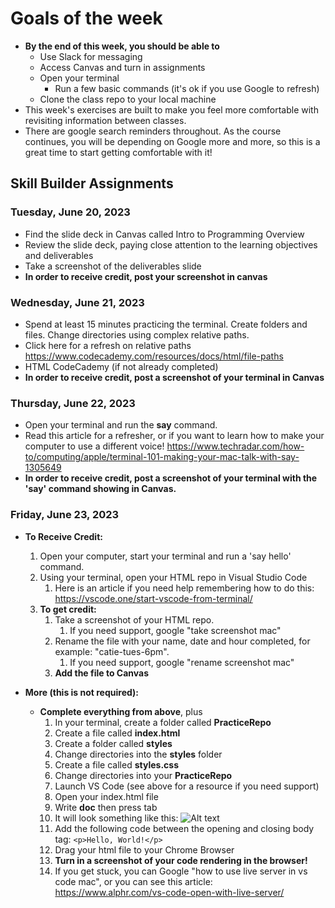 # Goals of the week

- **By the end of this week, you should be able to**
  - Use Slack for messaging
  - Access Canvas and turn in assignments
  - Open your terminal
    - Run a few basic commands (it's ok if you use Google to refresh)
  - Clone the class repo to your local machine
- This week's exercises are built to make you feel more comfortable with revisiting information between classes.
- There are google search reminders throughout. As the course continues, you will be depending on Google more and more, so this is a great time to start getting comfortable with it!

## Skill Builder Assignments

### Tuesday, June 20, 2023

- Find the slide deck in Canvas called Intro to Programming Overview
- Review the slide deck, paying close attention to the learning objectives and deliverables
- Take a screenshot of the deliverables slide
- **In order to receive credit, post your screenshot in canvas**

### Wednesday, June 21, 2023

- Spend at least 15 minutes practicing the terminal. Create folders and files. Change directories using complex relative paths.
- Click here for a refresh on relative paths https://www.codecademy.com/resources/docs/html/file-paths
- HTML CodeCademy (if not already completed)
- **In order to receive credit, post a screenshot of your terminal in Canvas**

### Thursday, June 22, 2023

- Open your terminal and run the **say** command.
- Read this article for a refresher, or if you want to learn how to make your computer to use a different voice! https://www.techradar.com/how-to/computing/apple/terminal-101-making-your-mac-talk-with-say-1305649
- **In order to receive credit, post a screenshot of your terminal with the 'say' command showing in Canvas.**

### Friday, June 23, 2023

- **To Receive Credit:**

  1. Open your computer, start your terminal and run a 'say hello' command.
  2. Using your terminal, open your HTML repo in Visual Studio Code
     1. Here is an article if you need help remembering how to do this: https://vscode.one/start-vscode-from-terminal/
  3. **To get credit:**
     1. Take a screenshot of your HTML repo.
        1. If you need support, google "take screenshot mac"
     2. Rename the file with your name, date and hour completed, for example: "catie-tues-6pm".
        1. If you need support, google "rename screenshot mac"
     3. **Add the file to Canvas**

- **More (this is not required):**
  - **Complete everything from above**, plus
    1. In your terminal, create a folder called **PracticeRepo**
    2. Create a file called **index.html**
    3. Create a folder called **styles**
    4. Change directories into the **styles** folder
    5. Create a file called **styles.css**
    6. Change directories into your **PracticeRepo**
    7. Launch VS Code (see above for a resource if you need support)
    8. Open your index.html file
    9. Write **doc** then press tab
    10. It will look something like this: ![Alt text](./assets/htmlExample.png)
    11. Add the following code between the opening and closing body tag: `<p>Hello, World!</p>`
    12. Drag your html file to your Chrome Browser
    13. **Turn in a screenshot of your code rendering in the browser!**
    14. If you get stuck, you can Google "how to use live server in vs code mac", or you can see this article: https://www.alphr.com/vs-code-open-with-live-server/
